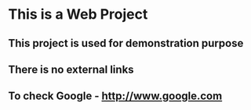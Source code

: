 # This is a Web Project

## This project is used for demonstration purpose

## There is no external links

## To check Google - http://www.google.com